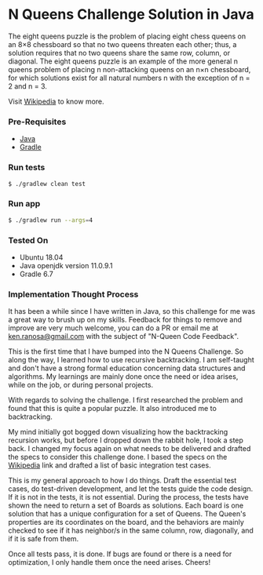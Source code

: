 # N Queens Challenge Solution in Java

The eight queens puzzle is the problem of placing eight chess queens on an 8×8 chessboard so that no two queens threaten each other; thus, a solution requires that no two queens share the same row, column, or diagonal. The eight queens puzzle is an example of the more general n queens problem of placing n non-attacking queens on an n×n chessboard, for which solutions exist for all natural numbers n with the exception of n = 2 and n = 3.

Visit [Wikipedia] to know more.

### Pre-Requisites

* [Java]
* [Gradle]

### Run tests
```sh
$ ./gradlew clean test
```
### Run app
```sh
$ ./gradlew run --args=4
```

### Tested On

* Ubuntu 18.04
* Java openjdk version 11.0.9.1
* Gradle 6.7
 
### Implementation Thought Process

It has been a while since I have written in Java, so this challenge for me was a great way to brush up on my skills. Feedback for things to remove and improve are very much welcome, you can do a PR or email me at ken.ranosa@gmail.com with the subject of "N-Queen Code Feedback".

This is the first time that I have bumped into the N Queens Challenge. So along the way, I learned how to use recursive backtracking. I am self-taught and don't have a strong formal education concerning data structures and algorithms. My learnings are mainly done once the need or idea arises, while on the job, or during personal projects.

With regards to solving the challenge. I first researched the problem and found that this is quite a popular puzzle. It also introduced me to backtracking. 

My mind initially got bogged down visualizing how the backtracking recursion works, but before I dropped down the rabbit hole, I took a step back. I changed my focus again on what needs to be delivered and drafted the specs to consider this challenge done. I based the specs on the [Wikipedia] link and drafted a list of basic integration test cases.

This is my general approach to how I do things. Draft the essential test cases, do test-driven development, and let the tests guide the code design. If it is not in the tests, it is not essential. During the process, the tests have shown the need to return a set of Boards as solutions. Each board is one solution that has a unique configuration for a set of Queens. The Queen's properties are its coordinates on the board, and the behaviors are mainly checked to see if it has neighbor/s in the same column, row, diagonally, and if it is safe from them.

Once all tests pass, it is done. If bugs are found or there is a need for optimization, I only handle them once the need arises. Cheers!

[Wikipedia]: <http://ace.ajax.org>
[Java]: <https://www.java.com/en/download/>
[Gradle]: <https://gradle.org/install/>